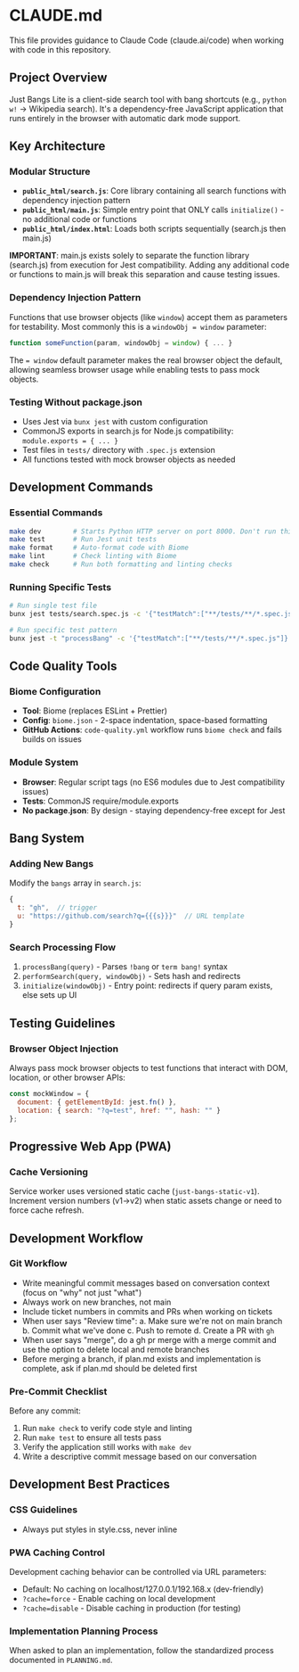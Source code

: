 # CLAUDE.md

This file provides guidance to Claude Code (claude.ai/code) when working with code in this repository.

## Project Overview

Just Bangs Lite is a client-side search tool with bang shortcuts (e.g., `python w!` → Wikipedia search). It's a dependency-free JavaScript application that runs entirely in the browser with automatic dark mode support.

## Key Architecture

### Modular Structure
- **`public_html/search.js`**: Core library containing all search functions with dependency injection pattern
- **`public_html/main.js`**: Simple entry point that ONLY calls `initialize()` - no additional code or functions
- **`public_html/index.html`**: Loads both scripts sequentially (search.js then main.js)

**IMPORTANT**: main.js exists solely to separate the function library (search.js) from execution for Jest compatibility. Adding any additional code or functions to main.js will break this separation and cause testing issues.

### Dependency Injection Pattern
Functions that use browser objects (like `window`) accept them as parameters for testability. Most commonly this is a `windowObj = window` parameter:
```javascript
function someFunction(param, windowObj = window) { ... }
```

The `= window` default parameter makes the real browser object the default, allowing seamless browser usage while enabling tests to pass mock objects.

### Testing Without package.json
- Uses Jest via `bunx jest` with custom configuration
- CommonJS exports in search.js for Node.js compatibility: `module.exports = { ... }`
- Test files in `tests/` directory with `.spec.js` extension
- All functions tested with mock browser objects as needed

## Development Commands

### Essential Commands
```bash
make dev        # Starts Python HTTP server on port 8000. Don't run this. Ask me if you think it needs to be started
make test       # Run Jest unit tests
make format     # Auto-format code with Biome
make lint       # Check linting with Biome
make check      # Run both formatting and linting checks
```

### Running Specific Tests
```bash
# Run single test file
bunx jest tests/search.spec.js -c '{"testMatch":["**/tests/**/*.spec.js"]}'

# Run specific test pattern
bunx jest -t "processBang" -c '{"testMatch":["**/tests/**/*.spec.js"]}'}
```

## Code Quality Tools

### Biome Configuration
- **Tool**: Biome (replaces ESLint + Prettier)
- **Config**: `biome.json` - 2-space indentation, space-based formatting
- **GitHub Actions**: `code-quality.yml` workflow runs `biome check` and fails builds on issues

### Module System
- **Browser**: Regular script tags (no ES6 modules due to Jest compatibility issues)
- **Tests**: CommonJS require/module.exports
- **No package.json**: By design - staying dependency-free except for Jest

## Bang System

### Adding New Bangs
Modify the `bangs` array in `search.js`:
```javascript
{
  t: "gh",  // trigger
  u: "https://github.com/search?q={{{s}}}"  // URL template
}
```

### Search Processing Flow
1. `processBang(query)` - Parses `!bang` or `term bang!` syntax
2. `performSearch(query, windowObj)` - Sets hash and redirects
3. `initialize(windowObj)` - Entry point: redirects if query param exists, else sets up UI

## Testing Guidelines

### Browser Object Injection
Always pass mock browser objects to test functions that interact with DOM, location, or other browser APIs:
```javascript
const mockWindow = {
  document: { getElementById: jest.fn() },
  location: { search: "?q=test", href: "", hash: "" }
};
```

## Progressive Web App (PWA)

### Cache Versioning
Service worker uses versioned static cache (`just-bangs-static-v1`). Increment version numbers (v1→v2) when static assets change or need to force cache refresh.

## Development Workflow

### Git Workflow
- Write meaningful commit messages based on conversation context (focus on "why" not just "what")
- Always work on new branches, not main
- Include ticket numbers in commits and PRs when working on tickets
- When user says "Review time":
  a. Make sure we're not on main branch
  b. Commit what we've done
  c. Push to remote
  d. Create a PR with `gh`
- When user says "merge", do a gh pr merge with a merge commit and use the option to delete local and remote branches
- Before merging a branch, if plan.md exists and implementation is complete, ask if plan.md should be deleted first

### Pre-Commit Checklist
Before any commit:
1. Run `make check` to verify code style and linting
2. Run `make test` to ensure all tests pass
3. Verify the application still works with `make dev`
4. Write a descriptive commit message based on our conversation

## Development Best Practices

### CSS Guidelines
- Always put styles in style.css, never inline

### PWA Caching Control
Development caching behavior can be controlled via URL parameters:
- Default: No caching on localhost/127.0.0.1/192.168.x (dev-friendly)
- `?cache=force` - Enable caching on local development
- `?cache=disable` - Disable caching in production (for testing)

### Implementation Planning Process
When asked to plan an implementation, follow the standardized process documented in `PLANNING.md`.
